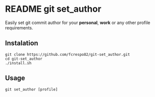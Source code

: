 # README git set_author

Easily set git commit author for your **personal**, **work** or any other profile requirements.

## Instalation

```shell
git clone https://github.com/fcrespo82/git-set_author.git
cd git-set_author
./install.sh
```

## Usage

```shell
git set_author [profile]
```
